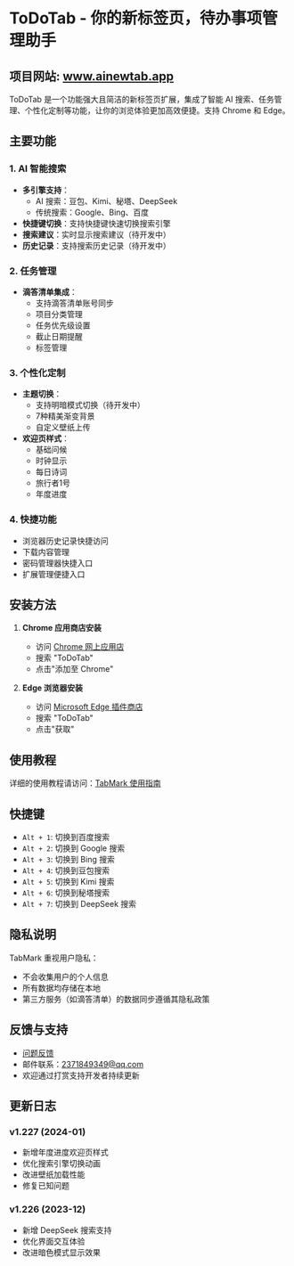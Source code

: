 # ToDoTab - 你的新标签页，待办事项管理助手

## 项目网站: www.ainewtab.app

ToDoTab 是一个功能强大且简洁的新标签页扩展，集成了智能 AI 搜索、任务管理、个性化定制等功能，让你的浏览体验更加高效便捷。支持 Chrome 和 Edge。



## 主要功能

### 1. AI 智能搜索
- **多引擎支持**：
  - AI 搜索：豆包、Kimi、秘塔、DeepSeek
  - 传统搜索：Google、Bing、百度
- **快捷键切换**：支持快捷键快速切换搜索引擎
- **搜索建议**：实时显示搜索建议（待开发中）
- **历史记录**：支持搜索历史记录（待开发中）

### 2. 任务管理
- **滴答清单集成**：
  - 支持滴答清单账号同步
  - 项目分类管理
  - 任务优先级设置
  - 截止日期提醒
  - 标签管理

### 3. 个性化定制
- **主题切换**：
  - 支持明暗模式切换（待开发中）
  - 7种精美渐变背景
  - 自定义壁纸上传
- **欢迎页样式**：
  - 基础问候
  - 时钟显示
  - 每日诗词
  - 旅行者1号
  - 年度进度

### 4. 快捷功能
- 浏览器历史记录快捷访问
- 下载内容管理
- 密码管理器快捷入口
- 扩展管理便捷入口

## 安装方法

1. **Chrome 应用商店安装**
   - 访问 [Chrome 网上应用店](https://chrome.google.com/webstore)
   - 搜索 "ToDoTab"
   - 点击"添加至 Chrome"

2. **Edge 浏览器安装**
   - 访问 [Microsoft Edge 插件商店](https://microsoftedge.microsoft.com/addons)
   - 搜索 "ToDoTab"
   - 点击"获取"

## 使用教程

详细的使用教程请访问：[TabMark 使用指南](https://cooing-loganberry-b74.notion.site/TabMark-Bookmark-New-Tab-7a083a74f84e4bb48345e389c1e53717)

## 快捷键

- `Alt + 1`: 切换到百度搜索
- `Alt + 2`: 切换到 Google 搜索
- `Alt + 3`: 切换到 Bing 搜索
- `Alt + 4`: 切换到豆包搜索
- `Alt + 5`: 切换到 Kimi 搜索
- `Alt + 6`: 切换到秘塔搜索
- `Alt + 7`: 切换到 DeepSeek 搜索

## 隐私说明

TabMark 重视用户隐私：
- 不会收集用户的个人信息
- 所有数据均存储在本地
- 第三方服务（如滴答清单）的数据同步遵循其隐私政策

## 反馈与支持

- [问题反馈](https://cooing-loganberry-b74.notion.site/TabMark-Bookmark-New-Tab-59054bd6e444458986d1fc61a383e095)
- 邮件联系：2371849349@qq.com
- 欢迎通过打赏支持开发者持续更新

## 更新日志

### v1.227 (2024-01)
- 新增年度进度欢迎页样式
- 优化搜索引擎切换动画
- 改进壁纸加载性能
- 修复已知问题

### v1.226 (2023-12)
- 新增 DeepSeek 搜索支持
- 优化界面交互体验
- 改进暗色模式显示效果

